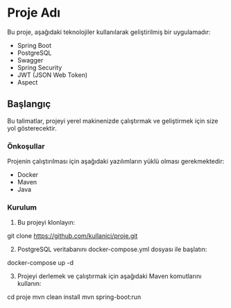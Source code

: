# Proje Adı

Bu proje, aşağıdaki teknolojiler kullanılarak geliştirilmiş bir uygulamadır:

- Spring Boot
- PostgreSQL
- Swagger
- Spring Security
- JWT (JSON Web Token)
- Aspect

## Başlangıç

Bu talimatlar, projeyi yerel makinenizde çalıştırmak ve geliştirmek için size yol gösterecektir. 

### Önkoşullar

Projenin çalıştırılması için aşağıdaki yazılımların yüklü olması gerekmektedir:

- Docker
- Maven
- Java

### Kurulum

1. Bu projeyi klonlayın:

git clone https://github.com/kullanici/proje.git


2. PostgreSQL veritabanını docker-compose.yml dosyası ile başlatın:

docker-compose up -d


3. Projeyi derlemek ve çalıştırmak için aşağıdaki Maven komutlarını kullanın:

cd proje
mvn clean install
mvn spring-boot:run

